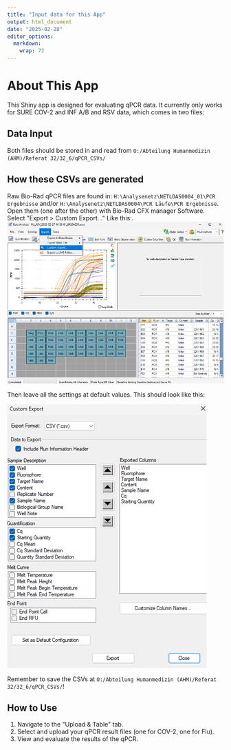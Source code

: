 ```yaml
---
title: "Input data for this App"
output: html_document
date: "2025-02-28"
editor_options: 
  markdown: 
    wrap: 72
---
```


# About This App

This Shiny app is designed for evaluating qPCR data. It currently only
works for SURE COV-2 and INF A/B and RSV data, which comes in two files:

## Data Input

Both files should be stored in and read from
`O:/Abteilung Humanmedizin (AHM)/Referat 32/32_6/qPCR_CSVs/`

## How these CSVs are generated

Raw Bio-Rad qPCR files are found in:
`H:\Analysenetz\NETLDAS0004_01\PCR Ergebnisse` and/or
`H:\Analysenetz\NETLDAS0004\PCR Läufe\PCR Ergebnisse`. Open them (one
after the other) with Bio-Rad CFX manager Software. Select "Export \>
Custom Export..." Like this:. ![Figure 1](figure1.png)

Then leave all the settings at default values. This should look like
this:

![Figure 2](figure2.png)

Remember to save the CSVs at
`O:/Abteilung Humanmedizin (AHM)/Referat 32/32_6/qPCR_CSVs/`!

## How to Use

1.  Navigate to the "Upload & Table" tab.
2.  Select and upload your qPCR result files (one for COV-2, one for
    Flu).
3.  View and evaluate the results of the qPCR.
